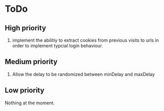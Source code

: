 # ToDo

## High priority

 1. implement the abilitiy to extract cookies from previous visits to 
urls in order to implement typcial login behaviour.

## Medium priority

 1. Allow the delay to be randomized between minDelay and maxDelay

## Low priority

Nothing at the moment.
